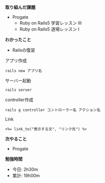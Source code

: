 **取り組んだ課題**
- Progate
  - Ruby on Rails5 学習レッスン Ⅲ
  - Ruby on Rails5 道場レッスン I

**わかったこと**　　
- Railsの復習  

アプリ作成
```
rails new アプリ名
```
サーバー起動
```
rails server
```
controller作成
```
rails g controller コントローラー名 アクション名
```
Link
```
<%= link_to("表示する文", "リンク先") %>
```

**次やること**  
- Progate


**勉強時間**  
- 今日: 2h30m
- 累計: 19h00m
